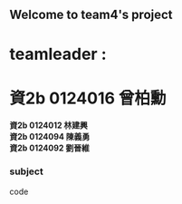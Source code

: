 ## Welcome to team4's project  ##

# teamleader : #
# **資2b 0124016 曾柏勳** #

**資2b 0124012 林建興**<br>
**資2b 0124094 陳義勇**<br>
**資2b 0124092 劉晉維**<br>

### subject ###

code